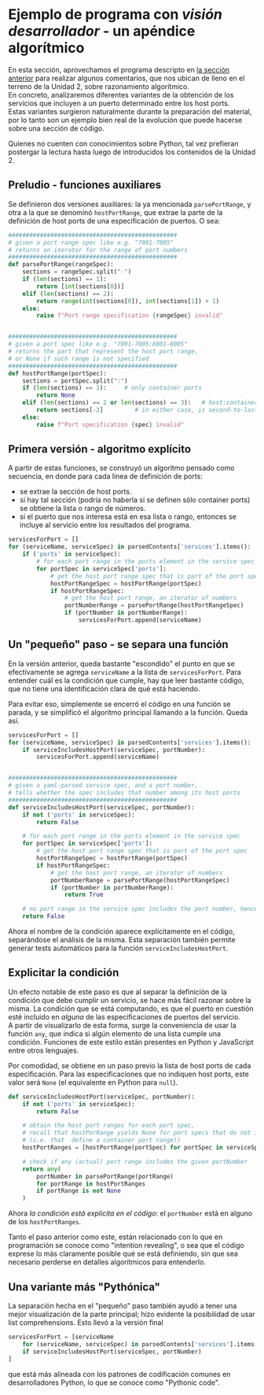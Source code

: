 # Ejemplo de programa con _visión desarrollador_ - un apéndice algorítmico

En esta sección, aprovechamos el programa descripto en [la sección anterior](./programar-y-desarrollar-ejemplo-dev.md) para realizar algunos comentarios, que nos ubican de lleno en el terreno de la Unidad 2, sobre razonamiento algorítmico.  
En concreto, analizaremos diferentes variantes de la obtención de los servicios que incluyen a un puerto determinado entre los host ports.  
Estas variantes surgieron naturalmente durante la preparación del material, por lo tanto son un ejemplo bien real de la evolución que puede hacerse sobre una sección de código.

Quienes no cuenten con conocimientos sobre Python, tal vez prefieran postergar la lectura hasta luego de introducidos los contenidos de la Unidad 2.


## Preludio - funciones auxiliares
Se definieron dos versiones auxiliares: la ya mencionada `parsePortRange`, y otra a la que se denominó `hostPortRange`, que extrae la parte de la definición de host ports de una especificación de puertos. O sea:

``` python
################################################
# given a port range spec like e.g. "7001-7005"
# returns an iterator for the range of port numbers
################################################
def parsePortRange(rangeSpec):
    sections = rangeSpec.split("-")
    if (len(sections) == 1):
        return [int(sections[0])]
    elif (len(sections) == 2):
        return range(int(sections[0]), int(sections[1]) + 1)
    else:
        raise f"Port range specification {rangeSpec} invalid"


################################################
# given a port spec like e.g. "7001-7005:8001-8005"
# returns the part that represent the host port range, 
# or None if such range is not specified
################################################
def hostPortRange(portSpec):
    sections = portSpec.split(":")
    if (len(sections) == 1):     # only container ports
        return None
    elif (len(sections) == 2 or len(sections) == 3):   # host:container or ip:host:container
        return sections[-2]         # in either case, is second-to-last
    else:
        raise f"Port specification {spec} invalid"
```


## Primera versión - algoritmo explícito
A partir de estas funciones, se construyó un algoritmo pensado como secuencia, en donde para cada línea de definición de ports:
- se extrae la sección de host ports.
- si hay tal sección (podría no haberla si se definen sólo container ports) se obtiene la lista o rango de números.
- si el puerto que nos interesa está en esa lista o rango, entonces se incluye al servicio entre los resultados del programa.

``` python
servicesForPort = []
for (serviceName, serviceSpec) in parsedContents['services'].items():
    if ('ports' in serviceSpec):
        # for each port range in the ports element in the service spec
        for portSpec in serviceSpec['ports']:
            # get the host port range spec that is part of the port spec
            hostPortRangeSpec = hostPortRange(portSpec) 
            if hostPortRangeSpec:
                # get the host port range, an iterator of numbers
                portNumberRange = parsePortRange(hostPortRangeSpec)
                if (portNumber in portNumberRange):
                    servicesForPort.append(serviceName)
```


## Un "pequeño" paso - se separa una función
En la versión anterior, queda bastante "escondido" el punto en que se efectivamente se agrega `serviceName` a la lista de `servicesForPort`.
Para entender cuál es la condición que cumple, hay que leer bastante código, que no tiene una identificación clara de qué está haciendo.

Para evitar eso, simplemente se encerró el código en una función se parada, y se simplificó el algoritmo principal llamando a la función. Queda así.
``` python
servicesForPort = []
for (serviceName, serviceSpec) in parsedContents['services'].items():
    if serviceIncludesHostPort(serviceSpec, portNumber):
        servicesForPort.append(serviceName)


################################################
# given a yaml-parsed service spec, and a port number,
# tells whether the spec includes that number among its host ports
################################################
def serviceIncludesHostPort(serviceSpec, portNumber):
    if not ('ports' in serviceSpec):
        return False

    # for each port range in the ports element in the service spec
    for portSpec in serviceSpec['ports']:
        # get the host port range spec that is part of the port spec
        hostPortRangeSpec = hostPortRange(portSpec)
        if hostPortRangeSpec:
            # get the host port range, an iterator of numbers
            portNumberRange = parsePortRange(hostPortRangeSpec)
            if (portNumber in portNumberRange):
                return True

    # no port range in the service spec includes the port number, hence ...
    return False
```
Ahora el nombre de la condición aparece explícitamente en el código, separándose el análisis de la misma. 
Esta separación también permite generar tests automáticos para la función `serviceIncludesHostPort`.


## Explicitar la condición
Un efecto notable de este paso es que al separar la definición de la condición que debe cumplir un servicio, se hace más fácil razonar sobre la misma. 
La condición que se está computando, es que el puerto en cuestión esté incluido en _alguna_ de las especificaciones de puertos del servicio.  
A partir de visualizarlo de esta forma, surge la conveniencia de usar la función `any`, que indica si algún elemento de una lista cumple una condición. Funciones de este estilo están presentes en Python y JavaScript entre otros lenguajes.

Por comodidad, se obtiene en un paso previo la lista de host ports de cada especificación. Para las especificaciones que no indiquen host ports, este valor será `None` (el equivalente en Python para `null`).
``` python
def serviceIncludesHostPort(serviceSpec, portNumber):
    if not ('ports' in serviceSpec):
        return False

    # obtain the host port ranges for each port spec, 
    # recall that hostPorRange yields None for port specs that do not include a host port range
    # (i.e. that  define a container port range))
    hostPortRanges = [hostPortRange(portSpec) for portSpec in serviceSpec['ports']]

    # check if any (actual) port range includes the given portNumber 
    return any(
        portNumber in parsePortRange(portRange) 
        for portRange in hostPortRanges
        if portRange is not None
    )
```
Ahora _la condición está explícita en el código_: el `portNumber` está en alguno de los `hostPortRanges`.

Tanto el paso anterior como este, están relacionado con lo que en programación se conoce como "intention revealing", o sea que el código exprese lo más claramente posible qué se está definiendo, sin que sea necesario perderse en detalles algorítmicos para entenderlo.


## Una variante más "Pythónica"
La separación hecha en el "pequeño" paso también ayudó a tener una mejor visualización de la parte principal; hizo evidente la posibilidad de usar list comprehensions. Esto llevó a la versión final
``` python
servicesForPort = [serviceName 
    for (serviceName, serviceSpec) in parsedContents['services'].items()
    if serviceIncludesHostPort(serviceSpec, portNumber)
]
```
que está más alineada con los patrones de codificación comunes en desarrolladores Python, lo que se conoce como "Pythonic code".
